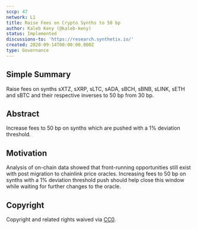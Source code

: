 ```yaml
---
sccp: 47
network: L1
title: Raise Fees on Crypto Synths to 50 bp
author: Kaleb Keny (@kaleb-keny)
status: Implemented
discussions-to: 'https://research.synthetix.io/'
created: 2020-09-14T00:00:00.000Z
type: Governance
---
```


## Simple Summary

Raise fees on synths sXTZ, sXRP, sLTC, sADA, sBCH, sBNB, sLINK, sETH and sBTC and their respective inverses to 50 bp from 30 bp.

## Abstract

<!--A short (~200 word) description of the variable change proposed.-->

Increase fees to 50 bp on synths which are pushed with a 1% deviation threshold.

## Motivation

Analysis of on-chain data showed that front-running opportunities still exist with post migration to chainlink price oracles.
Increasing fees to 50 bp on synths with a 1% deviation threshold push should help close this window while waiting for further changes to the oracle.

## Copyright

Copyright and related rights waived via [CC0](https://creativecommons.org/publicdomain/zero/1.0/).
